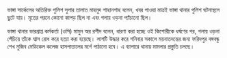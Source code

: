 ভাঙ্গা সার্কেলের অতিরিক্ত পুলিশ সুপার তালাত মাহমুদ শাহানশাহ বলেন, খবর পাওয়া মাত্রই ভাঙ্গা থানার পুলিশ ঘটনাস্থলে ছুটে যায়। মৃতের পরনে কোনো কাপড় ছিল না এবং গলায় ওড়না প্যাঁচানো ছিল।

ভাঙ্গা থানার ভারপ্রাপ্ত কর্মকর্তা (ওসি) মামুন অর রশীদ বলেন, ধারণা করা হচ্ছে ওই কিশোরীকে ধর্ষণের পর, গলায় ওড়না পেঁচিয়ে তাঁকে শ্বাস রোধ করে হত্যা করা হয়েছে। লাশটি উদ্ধার করে শনিবার সকালে ময়নাতদন্তের জন্য ফরিদপুর বঙ্গবন্ধু শেখ মুজিব মেডিকেল কলেজ হাসপাতালের মর্গে পাঠানো হবে। এ ব্যাপারে থানায় মামলার প্রস্তুতি চলছে।
